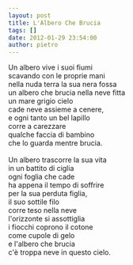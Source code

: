 ```yaml
---
layout: post
title: L'Albero Che Brucia
tags: []
date: 2012-01-29 23:54:00
author: pietro
---
```

Un albero vive i suoi fiumi<br/>scavando con le proprie mani<br/>nella nuda terra la sua nera fossa<br/>un albero che brucia nella neve fitta<br/>un mare grigio cielo<br/>cade&nbsp;neve assieme a cenere,<br/>e ogni tanto un bel lapillo<br/>corre a carezzare<br/>qualche faccia di bambino<br/>che lo guarda mentre brucia.<br/><br/>Un albero trascorre la sua vita<br/>in un battito di ciglia<br/>ogni foglia che cade<br/>ha appena il tempo di soffrire<br/>per la sua perduta figlia,<br/>il suo sottile filo<br/>corre teso nella neve<br/>l'orizzonte si assottiglia<br/>i fiocchi coprono il cotone<br/>come cupole di gelo<br/>e l'albero che brucia<br/>c'è troppa neve in questo cielo.<br/>
